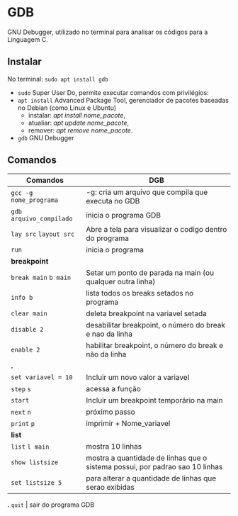 # GDB

GNU Debugger, utilizado no terminal para analisar os códigos para a Linguagem C.

## Instalar

No terminal: 
`sudo apt install gdb`

- `sudo`    Super User Do, permite executar comandos com privilégios:
- `apt install`     Advanced Package Tool, gerenciador de pacotes baseadas no Debian (como Linux e Ubuntu)
    - instalar: *apt install nome_pacote*,
    - atualiar: *apt update nome_pacote*,
    - remover: *apt remove nome_pacote*.
- `gdb` GNU Debugger

## Comandos

Comandos | DGB
-|- 
`gcc -g nome_programa` | -g: cria um arquivo que compila que executa no GDB
`gdb arquivo_compilado` | inicia o programa GDB
`lay src` `layout src`| Abre a tela para visualizar o codigo dentro do programa
`run` | inicia o programa 
**breakpoint** | 
`break main` `b main` | Setar um ponto de parada na main (ou qualquer outra linha)
`info b` | lista todos os breaks setados no programa
`clear main` | deleta breakpoint na variavel setada
`disable 2` | desabilitar breakpoint, o número do break e nao da linha
`enable 2` | habilitar breakpoint, o número do break e não da linha
**.** |
`set variavel = 10` | Incluir um novo valor a variavel 
`step` `s` | acessa a função
`start` | Incluir um breakpoint temporário na main
`next` `n` | próximo passo
`print` `p`| imprimir + Nome_variavel
**list** | 
`list` `l main` | mostra 10 linhas
`show listsize` | mostra a quantidade de linhas que o sistema possui, por padrao sao 10 linhas
`set listsize 5` | para alterar a quantidade de linhas que serao exibidas
**.**
`quit` | sair do programa GDB

